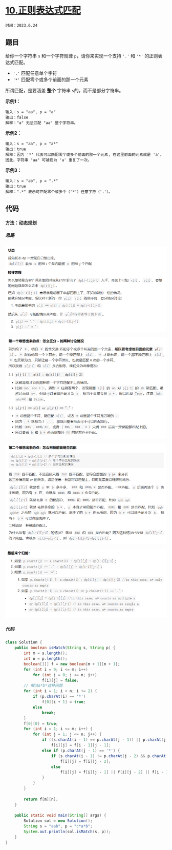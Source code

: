 # [10.正则表达式匹配](https://leetcode.cn/problems/regular-expression-matching/)

`时间：2023.6.24`

## 题目

给你一个字符串 `s` 和一个字符规律 `p`，请你来实现一个支持 `'.'` 和 `'*'` 的正则表达式匹配。

- `'.'` 匹配任意单个字符
- `'*'` 匹配零个或多个前面的那一个元素

所谓匹配，是要涵盖 **整个** 字符串 `s`的，而不是部分字符串。


**示例1：**

```
输入：s = "aa", p = "a"
输出：false
解释："a" 无法匹配 "aa" 整个字符串。
```

**示例2：**

```
输入：s = "aa", p = "a*"
输出：true
解释：因为 '*' 代表可以匹配零个或多个前面的那一个元素, 在这里前面的元素就是 'a'。因此，字符串 "aa" 可被视为 'a' 重复了一次。
```

**示例3：**

```
输入：s = "ab", p = ".*"
输出：true
解释：".*" 表示可匹配零个或多个（'*'）任意字符（'.'）。
```

## 代码

#### 方法：动态规划

##### 思路

![image-20230624212602255](pictures/1.png)

![image-20230624213014464](pictures/2.png)

![image-20230624213059863](pictures/3.png)

![image-20230624213120775](pictures/4.png)

##### 代码

```java
class Solution {
    public boolean isMatch(String s, String p) {
        int m = s.length();
        int n = p.length();
        boolean[][] f = new boolean[m + 1][n + 1];
        for (int i = 0; i <= m; i++)
            for (int j = 0; j <= n; j++)
                f[i][j] = false;
        // 解决a*b*这种问题
        for (int i = 1; i < n; i += 2) {
            if (p.charAt(i) == '*')
                f[0][i + 1] = true;
            else
                break;
        }
        f[0][0] = true;
        for (int i = 1; i <= m; i++) {
            for (int j = 1; j <= n; j++) {
                if ((s.charAt(i - 1) == p.charAt(j - 1)) || p.charAt(j - 1) == '.')
                    f[i][j] = f[i - 1][j - 1];
                else if (p.charAt(j - 1) == '*') {
                    if (s.charAt(i - 1) != p.charAt(j - 2) && p.charAt(j - 2) != '.')
                        f[i][j] = f[i][j - 2];
                    else
                        f[i][j] = f[i][j - 1] || f[i][j - 2] || f[i - 1][j];
                }
            }
        }

        return f[m][n];
    }

    public static void main(String[] args) {
        Solution sol = new Solution();
        String s = "aab", p = "c*a*b";
        System.out.println(sol.isMatch(s, p));
    }
}
```
